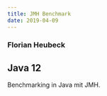 ```yaml
---
title: JMH Benchmark
date: 2019-04-09
---
```


### Florian Heubeck
## Java 12

Benchmarking in Java mit JMH.

